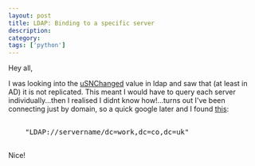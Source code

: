 ```yaml
---
layout: post
title: LDAP: Binding to a specific server
description: 
category:
tags: ['python']
---
```


Hey all,

I was looking into the <a href="http://support.microsoft.com/kb/891995">uSNChanged</a> value in ldap and saw that (at least in AD) it is not replicated. This meant I would have to query each server individually...then I realised I didnt know how!...turns out I've been connecting just by domain, so a quick google later and I found <a href="http://blogs.technet.com/b/heyscriptingguy/archive/2005/05/17/how-can-i-access-active-directory-on-a-specific-domain-controller.aspx">this</a>:



<pre class="brush: python;">

	"LDAP://servername/dc=work,dc=co,dc=uk"

</pre>



Nice!
